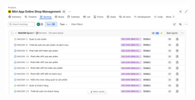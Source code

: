 ![](https://github.com/httthaor/Nhom2-CNPM/blob/788cc29ca024876c5d257fdd2442380c4afd3513/Labs/Lab09/jira1.jpg)
